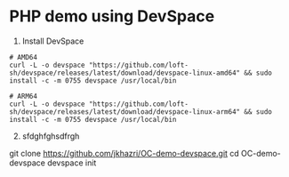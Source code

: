 # PHP demo using DevSpace

1. Install DevSpace
```
# AMD64
curl -L -o devspace "https://github.com/loft-sh/devspace/releases/latest/download/devspace-linux-amd64" && sudo install -c -m 0755 devspace /usr/local/bin

# ARM64
curl -L -o devspace "https://github.com/loft-sh/devspace/releases/latest/download/devspace-linux-arm64" && sudo install -c -m 0755 devspace /usr/local/bin
```
2.    sfdghfghsdfrgh

git clone https://github.com/jkhazri/OC-demo-devspace.git
cd OC-demo-devspace
devspace init
